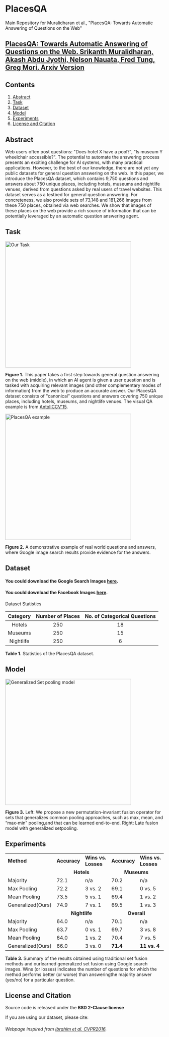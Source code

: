 # PlacesQA
Main Repository for Muralidharan et al., "PlacesQA: Towards Automatic Answering of Questions on the Web"

## [PlacesQA: Towards Automatic Answering of Questions on the Web. Srikanth Muralidharan, Akash Abdu Jyothi, Nelson Nauata, Fred Tung, Greg Mori. Arxiv Version](https://www.arxiv.org/)

## Contents
1. [Abstract](abstract)
1. [Task](#task)
1. [Dataset](#dataset)
1. [Model](#model)
1. [Experiments](#experiments)
1. [License and Citation](#license-and-citation)

## Abstract

Web users often post questions: "Does hotel X have a pool?", "Is museum Y wheelchair accessible?". The potential to automate the answering process presents an exciting challenge for AI systems, with many practical applications. However, to the best of our knowledge, there are not yet any public datasets for general question answering on the web. In this paper, we introduce the PlacesQA dataset, which contains 9,750 questions and answers about 750 unique places, including hotels, museums and nightlife venues, derived from questions asked by real users of travel websites.  This dataset serves as a testbed for general question answering.  For concreteness, we also provide sets of 73,148 and 181,266 images from these 750 places, obtained via web searches.  We show that images of these places on the web provide a rich source of information that can be potentially leveraged by an automatic question answering agent.

## Task

<img src="https://github.com/sri3705/placesQA/blob/master/images/qa_pull.jpg" alt="Our Task" height="400" >

**Figure 1.** This paper takes a first step towards general question answering on the web (middle), in which an AI agent is given a user question and is tasked
with acquiring relevant images (and other complementary modes of information) from the web to produce an accurate answer. Our PlacesQA dataset consists of
"canonical" questions and answers covering 750 unique places, including hotels, museums, and nightlife venues. The visual QA example is from
[AntolICCV'15](https://arxiv.org/pdf/1505.00468v6.pdf).

<img src="https://github.com/sri3705/placesQA/blob/master/images/QAexample.jpg" alt="PlacesQA example" height="400" >

**Figure 2.** A demonstrative example of real world questions and answers, where Google image search results provide evidence for the answers.

## Dataset

#### You could download the Google Search Images [here](https://arxiv.org).
#### You could download the Facebook Images [here](https://arxiv.org).

Dataset Statistics

|Category|Number of Places|No. of Categorical Questions|
|:---:|:---:|:---:|
|Hotels|250|18|
|Museums|250|15|
|Nightlife|250|6|

**Table 1.** Statistics of the PlacesQA dataset.



## Model

<img src="https://github.com/sri3705/placesQA/blob/master/images/qa_model.png" alt="Generalized Set pooling model" height="400" >

**Figure 3.** Left:  We  propose a new permutation-invariant fusion operator for sets that generalizes common pooling approaches, such as max, mean, and
“max-min” pooling,and that can be learned end-to-end. Right: Late fusion model with generalized setpooling.

## Experiments

<table>
  <tr>
    <td><b>Method</b></td>
    <td><b>Accuracy</b></td>
    <td><b>Wins vs. Losses</b></td>
    <td><b>Accuracy</b></td>
    <td><b>Wins vs. Losses</b></td>
  </tr>
  <tr>
  	<td></td>
    <td colspan="2"><center><b>Hotels</b></center></td>
    <td colspan="2"><center><b>Museums</b></center></td>
  </tr>
  <tr>
    <td>Majority</td>
    <td>72.1</td>
    <td>n/a</td>
    <td>70.2</td>
    <td>n/a</td>
  </tr>
  <tr>
    <td>Max Pooling</td>
    <td>72.2</td>
    <td>3 vs. 2</td>
    <td>69.1</td>
    <td>0 vs. 5</td>
  </tr>
  <tr>
    <td>Mean Pooling</td>
    <td>73.5</td>
    <td>5 vs. 1</td>
    <td>69.4</td>
    <td>1 vs. 2</td>
  </tr>
  <tr>
    <td>Generalized(Ours)</td>
    <td>74.9</td>
    <td>7 vs. 1</td>
    <td>69.5</td>
    <td>1 vs. 3</td>
  </tr>
  <tr>
  	<td></td>
    <td colspan="2"><center><b>Nightlife</b></center></td>
    <td colspan="2"><center><b>Overall</b></center></td>
  </tr>
  <tr>
    <td>Majority</td>
    <td>64.0</td>
    <td>n/a</td>
    <td>70.1</td>
    <td>n/a</td>
  </tr>
  <tr>
    <td>Max Pooling</td>
    <td>63.7</td>
    <td>0 vs. 1</td>
    <td>69.7</td>
    <td>3 vs. 8</td>
  </tr>
  <tr>
    <td>Mean Pooling</td>
    <td>64.0</td>
    <td>1 vs. 2</td>
    <td>70.4</td>
    <td>7 vs. 5</td>
  </tr>
  <tr>
    <td>Generalized(Ours)</td>
    <td>66.0</td>
    <td>3 vs. 0</td>
    <td><b>71.4</b></td>
    <td><b>11 vs. 4</b></td>
  </tr>
</table>

**Table 3.** Summary of the results obtained using traditional set fusion methods and ourlearned generalized set fusion using Google search images. Wins (or losses) indicates the number of questions for which the method performs better (or worse) than answeringthe majority answer (yes/no) for a particular question.

## License and Citation

Source code is released under the **BSD 2-Clause license**

If you are using our dataset, please cite:

###### Webpage inspired from [Ibrahim et al. CVPR2016](https://github.com/mostafa-saad/deep-activity-rec).
